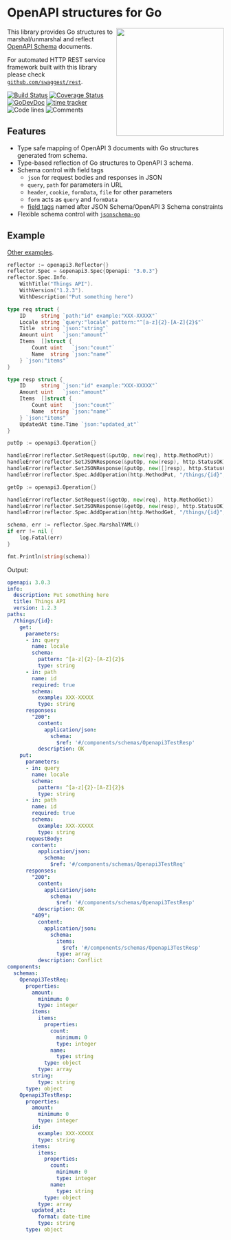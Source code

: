 # OpenAPI structures for Go

<img align="right" width="250px" src="/resources/logo.png">

This library provides Go structures to marshal/unmarshal and reflect [OpenAPI Schema](https://swagger.io/resources/open-api/) documents.

For automated HTTP REST service framework built with this library please check [`github.com/swaggest/rest`](https://github.com/swaggest/rest).

[![Build Status](https://github.com/swaggest/openapi-go/workflows/test/badge.svg)](https://github.com/swaggest/openapi-go/actions?query=branch%3Amaster+workflow%3Atest)
[![Coverage Status](https://codecov.io/gh/swaggest/openapi-go/branch/master/graph/badge.svg)](https://codecov.io/gh/swaggest/openapi-go)
[![GoDevDoc](https://img.shields.io/badge/dev-doc-00ADD8?logo=go)](https://pkg.go.dev/github.com/swaggest/openapi-go)
[![time tracker](https://wakatime.com/badge/github/swaggest/openapi-go.svg)](https://wakatime.com/badge/github/swaggest/openapi-go)
![Code lines](https://sloc.xyz/github/swaggest/openapi-go/?category=code)
![Comments](https://sloc.xyz/github/swaggest/openapi-go/?category=comments)

## Features

* Type safe mapping of OpenAPI 3 documents with Go structures generated from schema.
* Type-based reflection of Go structures to OpenAPI 3 schema.
* Schema control with field tags
    * `json` for request bodies and responses in JSON
    * `query`, `path` for parameters in URL
    * `header`, `cookie`, `formData`, `file` for other parameters
    * `form` acts as `query` and `formData`
    * [field tags](https://github.com/swaggest/jsonschema-go#field-tags) named after JSON Schema/OpenAPI 3 Schema constraints
* Flexible schema control with [`jsonschema-go`](https://github.com/swaggest/jsonschema-go#implementing-interfaces-on-a-type)

## Example

[Other examples](https://pkg.go.dev/github.com/swaggest/openapi-go/openapi3#pkg-examples).

```go
reflector := openapi3.Reflector{}
reflector.Spec = &openapi3.Spec{Openapi: "3.0.3"}
reflector.Spec.Info.
    WithTitle("Things API").
    WithVersion("1.2.3").
    WithDescription("Put something here")

type req struct {
    ID     string `path:"id" example:"XXX-XXXXX"`
    Locale string `query:"locale" pattern:"^[a-z]{2}-[A-Z]{2}$"`
    Title  string `json:"string"`
    Amount uint   `json:"amount"`
    Items  []struct {
        Count uint   `json:"count"`
        Name  string `json:"name"`
    } `json:"items"`
}

type resp struct {
    ID     string `json:"id" example:"XXX-XXXXX"`
    Amount uint   `json:"amount"`
    Items  []struct {
        Count uint   `json:"count"`
        Name  string `json:"name"`
    } `json:"items"`
    UpdatedAt time.Time `json:"updated_at"`
}

putOp := openapi3.Operation{}

handleError(reflector.SetRequest(&putOp, new(req), http.MethodPut))
handleError(reflector.SetJSONResponse(&putOp, new(resp), http.StatusOK))
handleError(reflector.SetJSONResponse(&putOp, new([]resp), http.StatusConflict))
handleError(reflector.Spec.AddOperation(http.MethodPut, "/things/{id}", putOp))

getOp := openapi3.Operation{}

handleError(reflector.SetRequest(&getOp, new(req), http.MethodGet))
handleError(reflector.SetJSONResponse(&getOp, new(resp), http.StatusOK))
handleError(reflector.Spec.AddOperation(http.MethodGet, "/things/{id}", getOp))

schema, err := reflector.Spec.MarshalYAML()
if err != nil {
    log.Fatal(err)
}

fmt.Println(string(schema))
```

Output:

```yaml
openapi: 3.0.3
info:
  description: Put something here
  title: Things API
  version: 1.2.3
paths:
  /things/{id}:
    get:
      parameters:
      - in: query
        name: locale
        schema:
          pattern: ^[a-z]{2}-[A-Z]{2}$
          type: string
      - in: path
        name: id
        required: true
        schema:
          example: XXX-XXXXX
          type: string
      responses:
        "200":
          content:
            application/json:
              schema:
                $ref: '#/components/schemas/Openapi3TestResp'
          description: OK
    put:
      parameters:
      - in: query
        name: locale
        schema:
          pattern: ^[a-z]{2}-[A-Z]{2}$
          type: string
      - in: path
        name: id
        required: true
        schema:
          example: XXX-XXXXX
          type: string
      requestBody:
        content:
          application/json:
            schema:
              $ref: '#/components/schemas/Openapi3TestReq'
      responses:
        "200":
          content:
            application/json:
              schema:
                $ref: '#/components/schemas/Openapi3TestResp'
          description: OK
        "409":
          content:
            application/json:
              schema:
                items:
                  $ref: '#/components/schemas/Openapi3TestResp'
                type: array
          description: Conflict
components:
  schemas:
    Openapi3TestReq:
      properties:
        amount:
          minimum: 0
          type: integer
        items:
          items:
            properties:
              count:
                minimum: 0
                type: integer
              name:
                type: string
            type: object
          type: array
        string:
          type: string
      type: object
    Openapi3TestResp:
      properties:
        amount:
          minimum: 0
          type: integer
        id:
          example: XXX-XXXXX
          type: string
        items:
          items:
            properties:
              count:
                minimum: 0
                type: integer
              name:
                type: string
            type: object
          type: array
        updated_at:
          format: date-time
          type: string
      type: object
```
